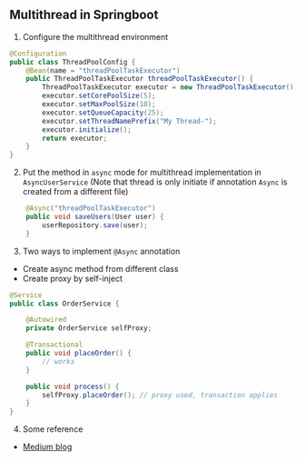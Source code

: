 ## Multithread in Springboot
1. Configure the multithread environment
```java
@Configuration
public class ThreadPoolConfig {
    @Bean(name = "threadPoolTaskExecutor")
    public ThreadPoolTaskExecutor threadPoolTaskExecutor() {
        ThreadPoolTaskExecutor executor = new ThreadPoolTaskExecutor();
        executor.setCorePoolSize(5);
        executor.setMaxPoolSize(10);
        executor.setQueueCapacity(25);
        executor.setThreadNamePrefix("My Thread-");
        executor.initialize();
        return executor;
    }
}
```

2. Put the method in `async` mode for multithread implementation in `AsyncUserService` (Note that thread is only initiate if annotation `Async` is created from a different file)
```java
    @Async("threadPoolTaskExecutor")
    public void saveUsers(User user) {
        userRepository.save(user);
    }
```

3. Two ways to implement `@Async` annotation
- Create async method from different class
- Create proxy by self-inject
```java
@Service
public class OrderService {

    @Autowired
    private OrderService selfProxy;

    @Transactional
    public void placeOrder() {
        // works
    }

    public void process() {
        selfProxy.placeOrder(); // proxy used, transaction applies
    }
}

``` 
4. Some reference
- [Medium blog](https://medium.com/@nidhiupreti99/introduction-to-multithreading-java-spring-boot-b4930b73f302)
